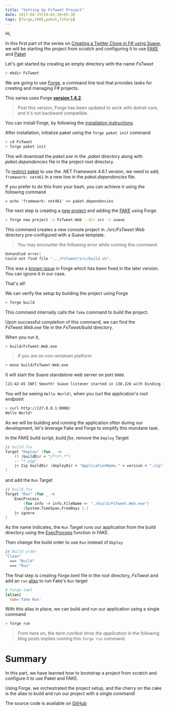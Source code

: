 ```yaml
---
title: "Setting Up FsTweet Project"
date: 2017-08-15T20:02:30+05:30
tags: [forge,FAKE,paket,fsharp]
---
```


Hi,

In this first part of the series on [Creating a Twitter Clone in F# using Suave](TODO), we will be starting the project from scratch and configuring it to use [FAKE](https://fake.build/) and [Paket](https://fsprojects.github.io/Paket/)


Let's get started by creating an empty directory with the name *FsTweet*

```bash
> mkdir FsTweet
```

We are going to use [Forge](http://forge.run/), a command line tool that provides tasks for creating and managing F# projects. 

This series uses Forge [**version 1.4.2**](https://github.com/fsharp-editing/Forge/releases/tag/1.4.2). 

> Post this version, Forge has been updated to work with dotnet core, and it's not backward compatible. 

You can install Forge, by following the [installation instructions](https://github.com/fsharp-editing/Forge/wiki/Getting-started)

After installation, initialize paket using the `forge paket init` command

```bash
> cd FsTweet
> forge paket init
```

This will download the *paket.exe* in the *.paket* directory along with *paket.dependencies* file in the project root directory.

 To [restrict paket](https://fsprojects.github.io/Paket/dependencies-file.html#Framework-restrictions) to use the .NET Framework 4.6.1 version, we need to add, `framework: net461` in a new line in the *paket.dependencies* file.

If you prefer to do this from your bash, you can achieve it using the following command

```
> echo 'framework: net461' >> paket.dependencies
```

The next step is creating a [new project](https://github.com/fsharp-editing/Forge/wiki/new-project) and adding the [FAKE](https://fake.build/legacy-gettingstarted.html) using Forge. 

```bash
> forge new project -n FsTweet.Web --dir src -t suave
```

This command creates a new console project in *./src/FsTweet.Web* directory pre-configured with a Suave template. 

> You may encounter the following error while running this command
  ```bash
  Unhandled error:
  Could not find file ".../FsTweet/src/build.sh".
  ```
  This was a [known issue](https://github.com/fsharp-editing/Forge/issues/54#issuecomment-284559266) in Forge which has been fixed in the later version. You can ignore it in our case. 


That's all!

We can verify the setup by building the project using Forge

```bash
> forge build
```

This command internally calls the `fake` command to build the project. 

Upon successful completion of this command, we can find the *FsTweet.Web.exe* file in the *FsTweet/build* directory.

When you run it, 

```bash
> build/FsTweet.Web.exe
```

> if you are on non-windows platform
  ```bash
  > mono build/FsTweet.Web.exe
  ```

It will start the Suave standalone web server on port `8080`.

```bash
[21:42:45 INF] Smooth! Suave listener started in 138.226 with binding 127.0.0.1:8080
```

You will be seeing `Hello World!`, when you curl the application's root endpoint

```bash
> curl http://127.0.0.1:8080/
Hello World!
```

As we will be building and running the application often during our development, let's leverage Fake and Forge to simplify this mundane task.

In the FAKE build script, *build.fsx*, remove the `Deploy` Target

```fsharp
// build.fsx
Target "Deploy" (fun _ ->
    !! (buildDir + "/**/*.*")
    -- "*.zip"
    |> Zip buildDir (deployDir + "ApplicationName." + version + ".zip")
)
```

and add the `Run` Target

```fsharp
// build.fsx
Target "Run" (fun _ -> 
    ExecProcess 
        (fun info -> info.FileName <- "./build/FsTweet.Web.exe")
        (System.TimeSpan.FromDays 1.)
    |> ignore
)
```

As the name indicates, the `Run` Target runs our application from the build directory using the [ExecProcess](https://fake.build/apidocs/fake-core-process.html) function in FAKE.

Then change the build order to use `Run` instead of `Deploy`

```fsharp
// Build order
"Clean"
  ==> "Build"
  ==> "Run"
```

The final step is creating *Forge.toml* file in the root directory, *FsTweet* and add an `run` [alias](https://github.com/fsharp-editing/Forge/wiki/Aliases) to run Fake's `Run` target

```toml
# Forge.toml
[alias]
  run='fake Run'
```

With this alias in place, we can build and run our application using a single command

```bash
> forge run
```

> From here on, the term *run/test drive the application* in the following blog posts implies running this `forge run` command. 

# Summary

In this part, we have learned how to bootstrap a project from scratch and configure it to use Paket and FAKE. 

Using Forge, we orchestrated the project setup, and the cherry on the cake is the alias to build and run our project with a single command! 

The source code is available on [GitHub](https://github.com/demystifyfp/FsTweet/tree/v0.0)